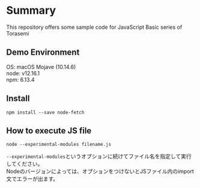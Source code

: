 # Summary
This repository offers some sample code for JavaScript Basic series of Torasemi

## Demo Environment
OS: macOS Mojave (10.14.6)  
node: v12.16.1  
npm: 6.13.4

## Install
`npm install --save node-fetch`

## How to execute JS file
`node --experimental-modules filename.js`    
  
`--experimental-modules`というオプションに続けてファイル名を指定して実行してください。  
Nodeのバージョンによっては、オプションをつけないとJSファイル内のimport文でエラーが出ます。